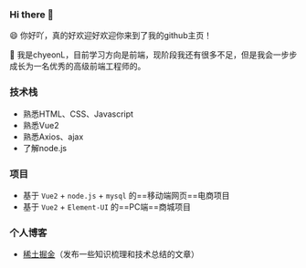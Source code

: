 ### Hi there 👋

😄 你好吖，真的好欢迎好欢迎你来到了我的github主页！

🌱 我是chyeonL，目前学习方向是前端，现阶段我还有很多不足，但是我会一步步成长为一名优秀的高级前端工程师的。


### 技术栈

- 熟悉HTML、CSS、Javascript
- 熟悉Vue2 
- 熟悉Axios、ajax
- 了解node.js


### 项目

- 基于 `Vue2` + `node.js` + `mysql` 的==移动端网页==电商项目
- 基于 `Vue2` + `Element-UI` 的==PC端==商城项目


### 个人博客

- [稀土掘金](https://juejin.cn/user/251154620235368/posts)（发布一些知识梳理和技术总结的文章）
